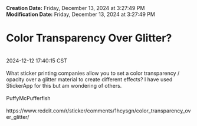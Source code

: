 <div><b>Creation Date:</b> Friday, December 13, 2024 at 3:27:49 PM<br></div>
<div><b>Modification Date:</b> Friday, December 13, 2024 at 3:27:49 PM<br></div>
<div><h1>Color Transparency Over Glitter?</h1></div>
<div><br></div>
<div> 2024-12-12 17:40:15 CST</div>
<div><br></div>
<div>What sticker printing companies allow you to set a color transparency / opacity over a glitter material to create different effects? I have used StickerApp for this but am wondering of others.</div>
<div><br></div>
<div>PuffyMcPufferfish</div>
<div><br></div>
<div>https://www.reddit.com/r/sticker/comments/1hcysgn/color_transparency_over_glitter/</div>

